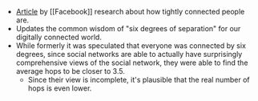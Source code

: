 - [Article](https://research.fb.com/blog/2016/02/three-and-a-half-degrees-of-separation/) by [[Facebook]] research about how tightly connected people are.
- Updates the common wisdom of "six degrees of separation" for our digitally connected world.
- While formerly it was speculated that everyone was connected by six degrees, since social networks are able to actually have surprisingly comprehensive views of the social network, they were able to find the average hops to be closer to 3.5.
    - Since their view is incomplete, it's plausible that the real number of hops is even lower.
